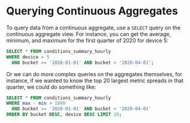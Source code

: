 # Querying Continuous Aggregates

To query data from a continuous aggregate, use a `SELECT` query on
the continuous aggregate view. For instance, you can get the average,
minimum, and maximum for the first quarter of 2020 for device 5:

```sql
SELECT * FROM conditions_summary_hourly
WHERE device = 5
  AND bucket >= '2020-01-01' AND bucket < '2020-04-01';
```

Or we can do more complex queries on the aggregates themselves, for instance, if
we wanted to know the top 20 largest metric spreads in that quarter, we could do
something like:

```sql
SELECT * FROM conditions_summary_hourly
WHERE max - min > 1800
  AND bucket >= '2020-01-01' AND bucket < '2020-04-01'
ORDER BY bucket DESC, device DESC LIMIT 20;
```
